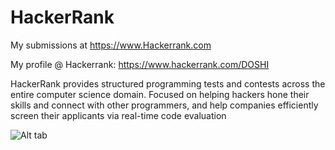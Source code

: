HackerRank
==========

My submissions at https://www.Hackerrank.com

My profile @ Hackerrank: https://www.hackerrank.com/DOSHI

HackerRank provides structured programming tests and contests across the entire computer science domain. Focused on helping hackers hone their skills and connect with other programmers, and help companies efficiently screen their applicants via real-time code evaluation

![Alt tab](http://blog.greenhouse.io/wp-content/uploads/2014/04/HackerRank_logo.png)
